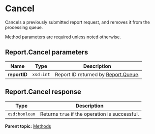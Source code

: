 # Cancel

Cancels a previously submitted report request, and removes it from the processing queue.

Method parameters are required unless noted otherwise.

## Report.Cancel parameters

|Name|Type|Description|
|----|----|-----------|
| **reportID** | `xsd:int` | Report ID returned by [Report.Queue](r_Queue.md#). |

## Report.Cancel response

|Type|Description|
|----|-----------|
| `xsd:boolean` |Returns `true` if the operation is successful.|

**Parent topic:** [Methods](../methods/methods.md)


